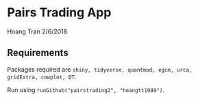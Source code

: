 Pairs Trading App
================
Hoang Tran
2/6/2018

Requirements
------------

Packages required are `shiny, tidyverse, quantmod, egcm, urca, gridExtra, cowplot, DT`.

Run using `runGithub("pairstrading2", "hoangtt1989")`.
